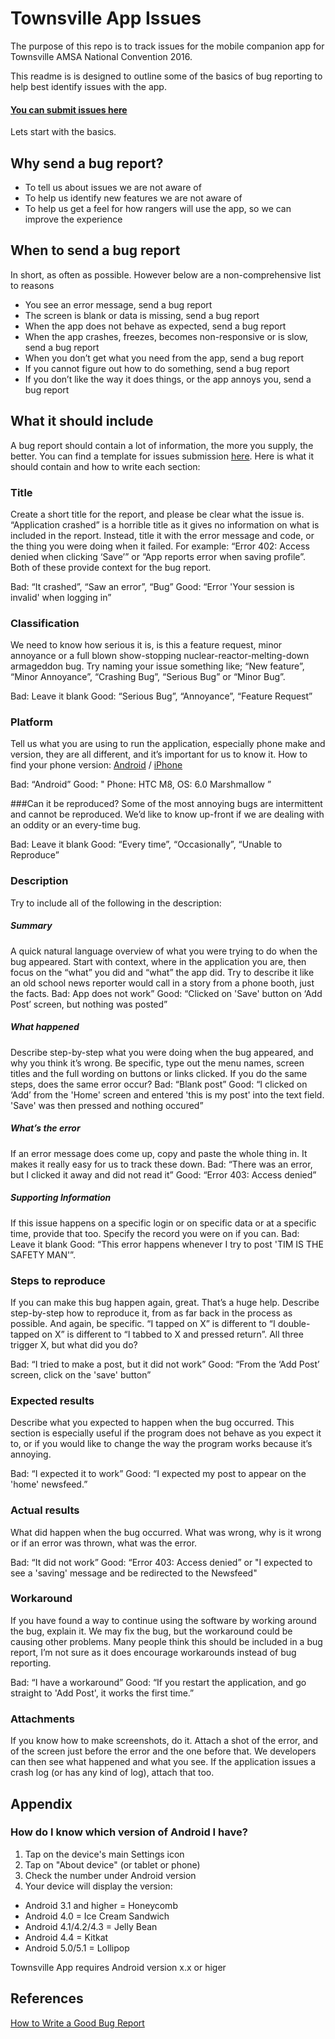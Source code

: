 # Townsville App Issues
The purpose of this repo is to track issues for the mobile companion app for Townsville AMSA National Convention 2016.

This readme is is designed to outline some of the basics of bug reporting to help best identify issues with the app.

#### [You can submit issues here](https://github.com/KrisnelC/townsville-app-issues/issues)

Lets start with the basics.

## Why send a bug report?
* To tell us about issues we are not aware of
* To help us identify new features we are not aware of
* To help us get a feel for how rangers will use the app, so we can improve the experience

## When to send a bug report
In short, as often as possible. However below are a non-comprehensive list to reasons
* You see an error message, send a bug report
* The screen is blank or data is missing, send a bug report
* When the app does not behave as expected, send a bug report
* When the app crashes, freezes, becomes non-responsive or is slow, send a bug report
* When you don’t get what you need from the app, send a bug report
* If you cannot figure out how to do something, send a bug report
* If you don’t like the way it does things, or the app annoys you, send a bug report

## What it should include

A bug report should contain a lot of information, the more you supply, the better. You can find a template for issues submission [here](). Here is what it should contain and how to write each section:

### Title
Create a short title for the report, and please be clear what the issue is. “Application crashed” is a horrible title as it gives no information on what is included in the report. Instead, title it with the error message and code, or the thing you were doing when it failed. For example: “Error 402: Access denied when clicking ‘Save’” or “App reports error when saving profile”. Both of these provide context for the bug report.

Bad: “It crashed”, “Saw an error”, “Bug”
Good: “Error 'Your session is invalid' when logging in”

### Classification
We need to know how serious it is, is this a feature request, minor annoyance or a full blown show-stopping nuclear-reactor-melting-down armageddon bug. Try naming your issue something like; “New feature”, “Minor Annoyance”, “Crashing Bug”, “Serious Bug” or “Minor Bug”.

Bad: Leave it blank
Good: “Serious Bug”, “Annoyance”, “Feature Request”

### Platform
Tell us what you are using to run the application, especially phone make and version, they are all different, and it’s important for us to know it.
How to find your phone version:  [Android](https://github.com/KrisnelC/townsville-app-issues#-how-do-i-know-which-version-of-android-i-have) / [iPhone](https://support.apple.com/en-au/HT201685)

Bad: “Android”
Good: " Phone: HTC M8, OS: 6.0 Marshmallow ”

###Can it be reproduced?
Some of the most annoying bugs are intermittent and cannot be reproduced. We’d like to know up-front if we are dealing with an oddity or an every-time bug.

Bad: Leave it blank
Good: “Every time”, “Occasionally”, “Unable to Reproduce”
### Description
Try to include all of the following in the description:

##### Summary
A quick natural language overview of what you were trying to do when the bug appeared. Start with context, where in the application you are, then focus on the “what” you did and “what” the app did. Try to describe it like an old school news reporter would call in a story from a phone booth, just the facts.
Bad: App does not work”
Good: “Clicked on 'Save' button on ‘Add Post’ screen, but nothing was posted”

##### What happened
Describe step-by-step what you were doing when the bug appeared, and why you think it’s wrong. Be specific, type out the menu names, screen titles and the full wording on buttons or links clicked. If you do the same steps, does the same error occur?
Bad: “Blank post”
Good: “I clicked on ‘Add’ from the 'Home' screen and entered 'this is my post' into the text field. 'Save' was then pressed and nothing occured”

##### What’s the error
 If an error message does come up, copy and paste the whole thing in. It makes it really easy for us to track these down.
Bad: “There was an error, but I clicked it away and did not read it”
Good: “Error 403: Access denied”

##### Supporting Information
If this issue happens on a specific login or on specific data or at a specific time, provide that too. Specify the record you were on if you can.
Bad: Leave it blank
Good: “This error happens whenever I try to post 'TIM IS THE SAFETY MAN'”.

### Steps to reproduce
If you can make this bug happen again, great. That’s a huge help. Describe step-by-step how to reproduce it, from as far back in the process as possible. And again, be specific. “I tapped on X” is different to “I double-tapped on X” is different to “I tabbed to X and pressed return”. All three trigger X, but what did you do?

Bad: “I tried to make a post, but it did not work”
Good: “From the ‘Add Post’ screen, click on the 'save' button”

### Expected results
Describe what you expected to happen when the bug occurred. This section is especially useful if the program does not behave as you expect it to, or if you would like to change the way the program works because it’s annoying.

Bad: “I expected it to work”
Good: “I expected my post to appear on the 'home' newsfeed.”

### Actual results
What did happen when the bug occurred. What was wrong, why is it wrong or if an error was thrown, what was the error.

Bad: “It did not work”
Good: “Error 403: Access denied” or "I expected to see a 'saving' message and be redirected to the Newsfeed"

### Workaround
If you have found a way to continue using the software by working around the bug, explain it. We may fix the bug, but the workaround could be causing other problems. Many people think this should be included in a bug report, I’m not sure as it does encourage workarounds instead of bug reporting.

Bad: “I have a workaround”
Good: “If you restart the application, and go straight to 'Add Post', it works the first time.”

### Attachments
If you know how to make screenshots, do it. Attach a shot of the error, and of the screen just before the error and the one before that. We developers can then see what happened and what you see. If the application issues a crash log (or has any kind of log), attach that too.

## Appendix
### <a name="android-v"></a> How do I know which version of Android I have?
1. Tap on the device's main Settings icon
2. Tap on "About device" (or tablet or phone)
3. Check the number under Android version
4. Your device will display the version:


* Android 3.1 and higher = Honeycomb
* Android 4.0 = Ice Cream Sandwich
* Android 4.1/4.2/4.3 = Jelly Bean
* Android 4.4 = Kitkat
* Android 5.0/5.1 = Lollipop

Townsville App requires Android version x.x or higer


## References
[How to Write a Good Bug Report](http://noverse.com/blog/2012/06/how-to-write-a-good-bug-report/)
